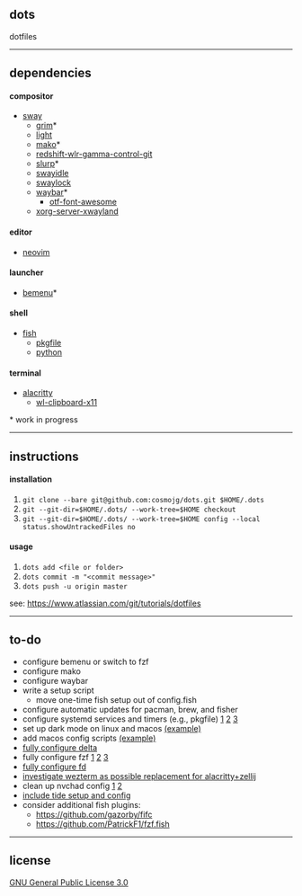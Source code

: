 ## dots
dotfiles

---

## dependencies
#### compositor
* [sway](https://wiki.archlinux.org/index.php/Sway)
  * [grim](https://github.com/emersion/grim)*
  * [light](https://wiki.archlinux.org/index.php?title=Light)
  * [mako](https://github.com/emersion/mako)*
  * [redshift-wlr-gamma-control-git](https://wiki.archlinux.org/index.php/Redshift)
  * [slurp](https://github.com/emersion/slurp)*
  * [swayidle](https://github.com/swaywm/swayidle)
  * [swaylock](https://github.com/swaywm/swaylock)
  * [waybar](https://github.com/Alexays/Waybar)*
    * [otf-font-awesome](https://github.com/FortAwesome/Font-Awesome)
  * [xorg-server-xwayland](https://wiki.archlinux.org/index.php/Wayland#XWayland)

#### editor
* [neovim](https://wiki.archlinux.org/index.php/Neovim)

#### launcher
* [bemenu](https://github.com/Cloudef/bemenu)*

#### shell
* [fish](https://wiki.archlinux.org/index.php/Fish)
  * [pkgfile](https://wiki.archlinux.org/index.php/Pkgfile)
  * [python](https://wiki.archlinux.org/index.php/Python)

#### terminal
* [alacritty](https://wiki.archlinux.org/index.php/Alacritty)
  * [wl-clipboard-x11](https://github.com/brunelli/wl-clipboard-x11)

\* work in progress

---

## instructions
#### installation
1. ```git clone --bare git@github.com:cosmojg/dots.git $HOME/.dots```
1. ```git --git-dir=$HOME/.dots/ --work-tree=$HOME checkout```
1. ```git --git-dir=$HOME/.dots/ --work-tree=$HOME config --local status.showUntrackedFiles no```

#### usage
1. ```dots add <file or folder>```
1. ```dots commit -m "<commit message>"```
1. ```dots push -u origin master```

see: https://www.atlassian.com/git/tutorials/dotfiles

---

## to-do
* configure bemenu or switch to fzf
* configure mako
* configure waybar
* write a setup script
  * move one-time fish setup out of config.fish
* configure automatic updates for pacman, brew, and fisher
* configure systemd services and timers (e.g., pkgfile) [1](https://wiki.archlinux.org/title/Systemd/User#Automatic_start-up_of_systemd_user_instances) [2](https://wiki.archlinux.org/title/systemd/Timers) [3](https://github.com/fsquillace/junest/wiki/How-to-run-services-using-Systemd)
* set up dark mode on linux and macos [(example)](https://github.com/sharkdp/bat#dark-mode)
* add macos config scripts [(example)](https://github.com/mathiasbynens/dotfiles/blob/main/.macos)
* [fully configure delta](https://dandavison.github.io/delta/configuration.html)
* fully configure fzf [1](https://github.com/junegunn/fzf#tips) [2](https://github.com/junegunn/fzf/blob/master/ADVANCED.md) [3](https://wiki.archlinux.org/title/fzf)
* [fully configure fd](https://github.com/sharkdp/fd#using-fd-with-fzf)
* [investigate wezterm as possible replacement for alacritty+zellij](https://github.com/wez/wezterm)
* clean up nvchad config [1](https://nvchad.com/docs/config/walkthrough) [2](https://github.com/siduck/dotfiles/blob/master/nvchad/custom/configs/overrides.lua)
* [include tide setup and config](https://github.com/IlanCosman/tide)
* consider additional fish plugins:
  * https://github.com/gazorby/fifc
  * https://github.com/PatrickF1/fzf.fish

---

## license

[GNU General Public License 3.0](LICENSE)
